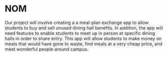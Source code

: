 # NOM
Our project will involve creating a a meal-plan exchange app to allow students to buy and sell unused dining hall benefits. In addition, the app will need features to enable students to meet up in person at specific dining halls in order to share entry. This app will allow students to make money on meals that would have gone to waste, find meals at a very cheap price, and meet wonderful people around campus.

